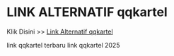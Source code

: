# LINK ALTERNATIF qqkartel

Klik Disini >> <a href="https://linksto.pages.dev/">Link Alternatif qqkartel </a>

link qqkartel terbaru
link qqkartel 2025